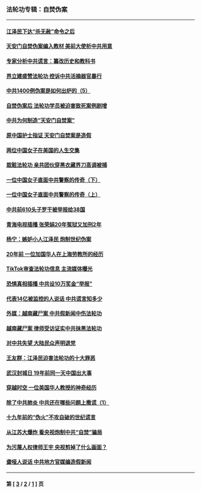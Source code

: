 ### 法轮功专辑：自焚伪案
---
#### [江泽民下达“杀无赦”命令之后](../../pages/nf5562/n13878084.md?12110430) 
#### [天安门自焚伪案编入教材 美前大使析中共用意](../../pages/nf5562/n13791932.md?12110430) 
#### [专家分析中共谎言：纂改历史和教科书](../../pages/nf5562/n13781542.md?12110430) 
#### [界立建盛赞法轮功 控诉中共活摘器官暴行](../../pages/nf5562/n13781971.md?12110430) 
#### [中共1400例伪案是如何出炉的（5）](../../pages/nf5562/n13226831.md?12110430) 
#### [自焚伪案后 法轮功学员被迫害致死案例剧增](../../pages/nf5562/n13190600.md?12110430) 
#### [中共为何制造“天安门自焚案”](../../pages/nf5562/n13183270.md?12110430) 
#### [原中国护士指证 天安门自焚案是造假](../../pages/nf5562/n13172289.md?12110430) 
#### [两位中国女子在美国的人生交集](../../pages/nf5562/n13156138.md?12110430) 
#### [栽赃法轮功 亲共团伙穿黑衣藏界刀高调被捕](../../pages/nf5562/n13073780.md?12110430) 
#### [一位中国女子直面中共警察的传奇（下）](../../pages/nf5562/n12989706.md?12110430) 
#### [一位中国女子直面中共警察的传奇（上）](../../pages/nf5562/n12985072.md?12110430) 
#### [中共前610头子罗干被举报给38国](../../pages/nf5562/n12975419.md?12110430) 
#### [青海电视插播 张荣娟20年冤狱又加刑2年](../../pages/nf5562/n12738166.md?12110430) 
#### [杨宁：嫉妒小人江泽民 炮制世纪伪案](../../pages/nf5562/n12724108.md?12110430) 
#### [20年前 一位加国华人在上海劳教所的经历](../../pages/nf5562/n12707932.md?12110430) 
#### [TikTok审查法轮功信息 主流媒体曝光](../../pages/nf5562/n12362336.md?12110430) 
#### [恐惧真相插播 中共设10万奖金“举报”](../../pages/nf5562/n12306396.md?12110430) 
#### [代表14亿被监控的人说话 中共谎言知多少](../../pages/nf5562/n12297484.md?12110430) 
#### [外媒：越南藏尸案 中共假新闻中伤法轮功](../../pages/nf5562/n12264411.md?12110430) 
#### [越南藏尸案 律师受访证实中共抹黑法轮功](../../pages/nf5562/n12261878.md?12110430) 
#### [对中共失望 大陆民众声明退党](../../pages/nf5562/n12187315.md?12110430) 
#### [王友群：江泽民迫害法轮功的十大罪恶](../../pages/nf5562/n12169074.md?12110430) 
#### [武汉封城日 19年前同一天中国出大事](../../pages/nf5562/n12150901.md?12110430) 
#### [穿越时空  一位美国华人教授的神奇经历](../../pages/nf5562/n12097460.md?12110430) 
#### [除了中共肺炎 中共还在哪些问题上撒谎（1）](../../pages/nf5562/n11955770.md?12110430) 
#### [十九年前的“伪火”不攻自破的世纪谎言](../../pages/nf5562/n11813238.md?12110430) 
#### [从江苏大爆炸 看央视炮制中共“自焚”骗局](../../pages/nf5562/n11140275.md?12110430) 
#### [为污蔑人权律师王宇 央视剪掉了什么画面？](../../pages/nf5562/n11130142.md?12110430) 
#### [聋哑人说话 中共地方官媒编造假新闻](../../pages/nf5562/n11006067.md?12110430) 

---
#### 第 [ [3](./3.md?12110430) / [2](./2.md?12110430) / [1](./1.md?12110430) ] 页
